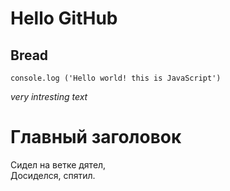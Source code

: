 # Hello GitHub 
## Bread

`console.log ('Hello world! this is JavaScript')`

*very intresting text*

<h1>Главный заголовок</h1>

Сидел на ветке дятел,<br>
Досиделся, спятил.
